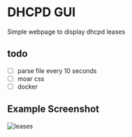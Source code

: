 # DHCPD GUI

Simple webpage to display dhcpd leases

## todo

- [ ] parse file every 10 seconds
- [ ] moar css
- [ ] docker

## Example Screenshot

![leases](https://user-images.githubusercontent.com/1668669/66009818-26dabd00-e48a-11e9-84d5-f48ca89bc59d.JPG)

